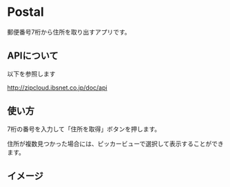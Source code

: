 # Postal

郵便番号7桁から住所を取り出すアプリです。

## APIについて
以下を参照します

http://zipcloud.ibsnet.co.jp/doc/api

## 使い方
7桁の番号を入力して「住所を取得」ボタンを押します。

住所が複数見つかった場合には、ピッカービューで選択して表示することができます。

## イメージ

